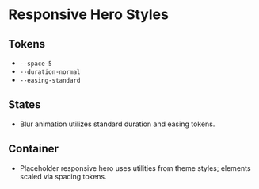 # Responsive Hero Styles

## Tokens

- `--space-5`
- `--duration-normal`
- `--easing-standard`

## States

- Blur animation utilizes standard duration and easing tokens.

## Container

- Placeholder responsive hero uses utilities from theme styles; elements scaled via spacing tokens.
